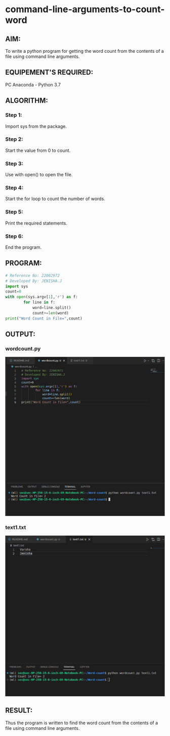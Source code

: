 # command-line-arguments-to-count-word
## AIM:
To write a python program for getting the word count from the contents of a file using command line arguments.
## EQUIPEMENT'S REQUIRED: 
PC
Anaconda - Python 3.7
## ALGORITHM: 
### Step 1:
Import sys from the package.
### Step 2: 
Start the value from 0 to count.
### Step 3: 
Use with open() to open the file.
### Step 4:  
Start the for loop to count the number of words.
### Step 5: 
Print the required statements.
### Step 6: 
End the program.
## PROGRAM:
```python
# Reference No: 22002972
# Developed By: JENISHA.J
import sys
count=0
with open(sys.argv[1],'r') as f:
        for line in f:
            word=line.split()
            count+=len(word)
print("Word Count in File=",count)   
```
## OUTPUT:
### wordcount.py
![model](WCcommand.png)
<br>

### text1.txt
![model](wccommand.png)
<br>

## RESULT:
Thus the program is written to find the word count from the contents of a file using command line arguments.

